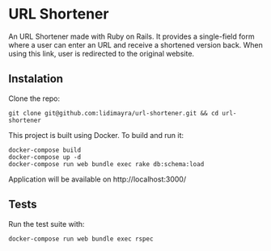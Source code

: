 # URL Shortener

An URL Shortener made with Ruby on Rails. It provides a single-field form where
a user can enter an URL and receive a shortened version back. When using this
link, user is redirected to the original website.

## Instalation
Clone the repo:
```
git clone git@github.com:lidimayra/url-shortener.git && cd url-shortener
```

This project is built using Docker. To build and run it:
```
docker-compose build
docker-compose up -d
docker-compose run web bundle exec rake db:schema:load
```

Application will be available on http://localhost:3000/

## Tests

Run the test suite with:
```
docker-compose run web bundle exec rspec
```

